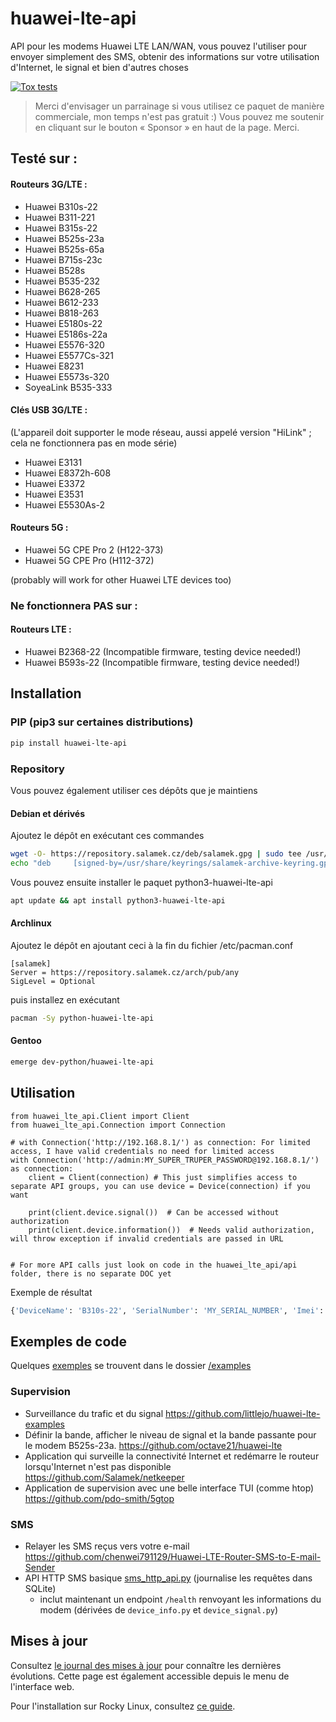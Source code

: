 # huawei-lte-api
API pour les modems Huawei LTE LAN/WAN,
vous pouvez l'utiliser pour envoyer simplement des SMS, obtenir des informations sur votre utilisation d'Internet, le signal et bien d'autres choses

[![Tox tests](https://github.com/Salamek/huawei-lte-api/actions/workflows/python-test.yml/badge.svg)](https://github.com/Salamek/huawei-lte-api/actions/workflows/python-test.yml)

> Merci d'envisager un parrainage si vous utilisez ce paquet de manière commerciale, mon temps n'est pas gratuit :) Vous pouvez me soutenir en cliquant sur le bouton « Sponsor » en haut de la page. Merci.


## Testé sur :
#### Routeurs 3G/LTE :
* Huawei B310s-22
* Huawei B311-221
* Huawei B315s-22
* Huawei B525s-23a
* Huawei B525s-65a
* Huawei B715s-23c
* Huawei B528s
* Huawei B535-232
* Huawei B628-265
* Huawei B612-233
* Huawei B818-263
* Huawei E5180s-22
* Huawei E5186s-22a
* Huawei E5576-320
* Huawei E5577Cs-321
* Huawei E8231
* Huawei E5573s-320
* SoyeaLink B535-333
  
 
#### Clés USB 3G/LTE :
(L'appareil doit supporter le mode réseau, aussi appelé version "HiLink" ; cela ne fonctionnera pas en mode série)
* Huawei E3131
* Huawei E8372h-608
* Huawei E3372
* Huawei E3531
* Huawei E5530As-2


#### Routeurs 5G :
* Huawei 5G CPE Pro 2 (H122-373)
* Huawei 5G CPE Pro (H112-372)

(probably will work for other Huawei LTE devices too)

### Ne fonctionnera PAS sur :
#### Routeurs LTE :
* Huawei B2368-22 (Incompatible firmware, testing device needed!)
* Huawei B593s-22 (Incompatible firmware, testing device needed!)


## Installation

### PIP (pip3 sur certaines distributions)
```bash
pip install huawei-lte-api
```
### Repository
Vous pouvez également utiliser ces dépôts que je maintiens
#### Debian et dérivés

Ajoutez le dépôt en exécutant ces commandes

```bash
wget -O- https://repository.salamek.cz/deb/salamek.gpg | sudo tee /usr/share/keyrings/salamek-archive-keyring.gpg
echo "deb     [signed-by=/usr/share/keyrings/salamek-archive-keyring.gpg] https://repository.salamek.cz/deb/pub all main" | sudo tee /etc/apt/sources.list.d/salamek.cz.list
```

Vous pouvez ensuite installer le paquet python3-huawei-lte-api

```bash
apt update && apt install python3-huawei-lte-api
```

#### Archlinux

Ajoutez le dépôt en ajoutant ceci à la fin du fichier /etc/pacman.conf

```
[salamek]
Server = https://repository.salamek.cz/arch/pub/any
SigLevel = Optional
```

puis installez en exécutant

```bash
pacman -Sy python-huawei-lte-api
```

#### Gentoo

```bash
emerge dev-python/huawei-lte-api
```


## Utilisation

```python3
from huawei_lte_api.Client import Client
from huawei_lte_api.Connection import Connection

# with Connection('http://192.168.8.1/') as connection: For limited access, I have valid credentials no need for limited access
with Connection('http://admin:MY_SUPER_TRUPER_PASSWORD@192.168.8.1/') as connection:
    client = Client(connection) # This just simplifies access to separate API groups, you can use device = Device(connection) if you want

    print(client.device.signal())  # Can be accessed without authorization
    print(client.device.information())  # Needs valid authorization, will throw exception if invalid credentials are passed in URL


# For more API calls just look on code in the huawei_lte_api/api folder, there is no separate DOC yet

```
Exemple de résultat
```python
{'DeviceName': 'B310s-22', 'SerialNumber': 'MY_SERIAL_NUMBER', 'Imei': 'MY_IMEI', 'Imsi': 'MY_IMSI', 'Iccid': 'MY_ICCID', 'Msisdn': None, 'HardwareVersion': 'WL1B310FM03', 'SoftwareVersion': '21.311.06.03.55', 'WebUIVersion': '17.100.09.00.03', 'MacAddress1': 'EHM:MY:MAC', 'MacAddress2': None, 'ProductFamily': 'LTE', 'Classify': 'cpe', 'supportmode': None, 'workmode': 'LTE'}
```

## Exemples de code

Quelques [exemples](examples/) se trouvent dans le dossier [/examples](examples/)

### Supervision

* Surveillance du trafic et du signal https://github.com/littlejo/huawei-lte-examples
* Définir la bande, afficher le niveau de signal et la bande passante pour le modem B525s-23a. https://github.com/octave21/huawei-lte
* Application qui surveille la connectivité Internet et redémarre le routeur lorsqu'Internet n'est pas disponible https://github.com/Salamek/netkeeper
* Application de supervision avec une belle interface TUI (comme htop) https://github.com/pdo-smith/5gtop

### SMS


* Relayer les SMS reçus vers votre e-mail https://github.com/chenwei791129/Huawei-LTE-Router-SMS-to-E-mail-Sender
* API HTTP SMS basique [sms_http_api.py](sms_http_api.py) (journalise les requêtes dans SQLite)
  * inclut maintenant un endpoint `/health` renvoyant les informations du modem (dérivées de `device_info.py` et `device_signal.py`)

## Mises à jour

Consultez [le journal des mises à jour](docs/mise-a-jour.md) pour connaître les dernières évolutions. Cette page est également accessible depuis le menu de l'interface web.

Pour l'installation sur Rocky Linux, consultez [ce guide](docs/installation-rocky-linux.md).

